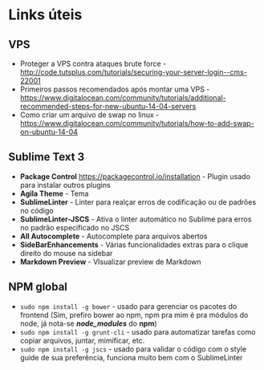# Links úteis
## VPS
* Proteger a VPS contra ataques brute force - http://code.tutsplus.com/tutorials/securing-your-server-login--cms-22001
* Primeiros passos recomendados após montar uma VPS - https://www.digitalocean.com/community/tutorials/additional-recommended-steps-for-new-ubuntu-14-04-servers
* Como criar um arquivo de swap no linux - https://www.digitalocean.com/community/tutorials/how-to-add-swap-on-ubuntu-14-04

## Sublime Text 3
* **Package Control** https://packagecontrol.io/installation - Plugin usado para instalar outros plugins
* **Agila Theme** - Tema
* **SublimeLinter** - Linter para realçar erros de codificação ou de padrões no código
* **SublimeLinter-JSCS** - Ativa o linter automático no Sublime para erros no padrão especificado no JSCS
* **All Autocomplete** - Autocomplete para arquivos abertos
* **SideBarEnhancements** - Várias funcionalidades extras para o clique direito do mouse na sidebar
* **Markdown Preview** - VIsualizar preview de Markdown

## NPM global
* `sudo npm install -g bower` -  usado para gerenciar os pacotes do frontend (Sim, prefiro bower ao npm, npm pra mim é pra módulos do node, já nota-se ***node_modules*** do **npm**)
* `sudo npm install -g grunt-cli` - usado para automatizar tarefas como copiar arquivos, juntar, mimificar, etc.
* `sudo npm install -g jscs` - usado para validar o código com o style guide de sua preferência, funciona muito bem com o SublimeLinter